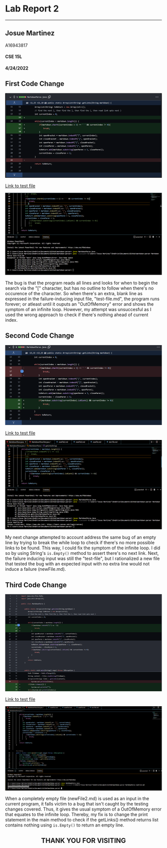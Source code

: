 # __Lab Report 2__
---
## Josue Martinez 

A16943817
#### CSE 15L
####  4/24/2022
## First Code Change
![FirstChange](/R2Images/FirstChange.png)

[Link to test file](https://github.com/josueemartinezz/markdown-parser/blame/main/test-file.md)

![FirstSymptom](/R2Images/FirstSymptom.png)

The bug is that the program reads all lines and looks for when to begin the search via the "[" character, but has no outline to follow when there's no occurence of the character. So when there's an extra, blank line as expressed in the failure-inducing input file, "test-file.md", the program runs forever; or atleast until it ouputs an "OutOfMemory" error and shows the symptom of an infinite loop. However, my attempt was unsuccesful as I used the wrong approach to check if there's nothing ahead of current index.

## Second Code Change
![SecondChange](/R2Images/SecondChange.png)

[Link to test file](https://github.com/josueemartinezz/markdown-parser/blame/main/newFile.md)

![SecondSymptom](/R2Images/SecondSymptom.png)

My next change attempted to account address the same bug of an empty line by trying to break the while loop to check if there's no more possible links to be found. This way, I could fix the symptom of the infinite loop. I did so by using String's `is.Empty()` method to assert there's no next link. Next, the failure inducing input was still the "test-file", but I rationalized a new file that tested the bug with an expected input with no extra line would not induce a failure (newFile.md).

## Third Code Change
![ThirdChange](/R2Images/ThirdChange.png)

[Link to test file](https://github.com/josueemartinezz/markdown-parser/blame/main/newFile2.md)

![ThirdSymptom](/R2Images/ThirdSymptom.png)

When a completely empty file (newFile2.md) is used as an input in the current program, it falls victim to a bug that isn't caught by the testing changes covered. Thus, it gives the usual symptom of a OutOfMemory error that equates to the infinite loop. Thereby, my fix is to change the print statement in the main method to check if the getLinks() method returns list contains nothing using `is.Empty()` to return an empty line.

##  <center>THANK YOU FOR VISITING</center>